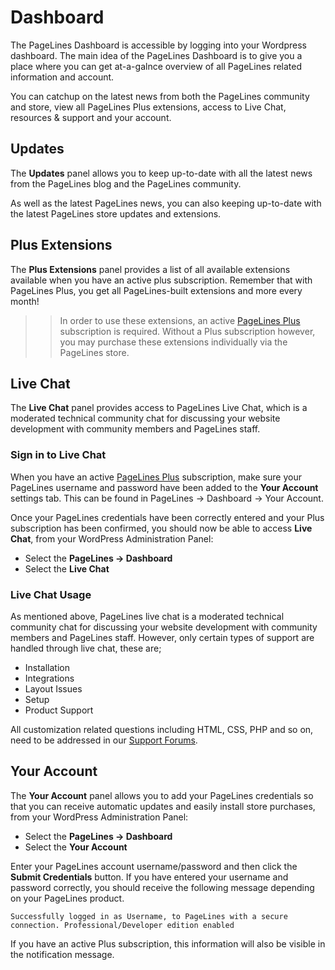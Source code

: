 # Dashboard #

The PageLines Dashboard is accessible by logging into your Wordpress dashboard. The main idea of the PageLines Dashboard is to give you a place where you can get at-a-galnce overview of all PageLines related information and account.

You can catchup on the latest news from both the PageLines community and store, view all PageLines Plus extensions, access to Live Chat, resources & support and your account.

## Updates ##

The **Updates** panel allows you to keep up-to-date with all the latest news from the PageLines blog and the PageLines community.

As well as the latest PageLines news, you can also keeping up-to-date with the latest PageLines store updates and extensions.

## Plus Extensions ##

The **Plus Extensions** panel provides a list of all available extensions available when you have an active plus subscription. Remember that with PageLines Plus, you get all PageLines-built extensions and more every month!

>> In order to use these extensions, an active [PageLines Plus](http://www.pagelines.com/plus) subscription is required. Without a Plus subscription however, you may purchase these extensions individually via the PageLines store. 

## Live Chat ##

The **Live Chat** panel provides access to PageLines Live Chat, which is a moderated technical community chat for discussing your website development with community members and PageLines staff.

### Sign in to Live Chat ###

When you have an active [PageLines Plus](http://www.pagelines.com/plus) subscription, make sure your PageLines username and password have been added to the **Your Account** settings tab. This can be found in PageLines &rarr; Dashboard &rarr; Your Account.

Once your PageLines credentials have been correctly entered and your Plus subscription has been confirmed, you should now be able to access **Live Chat**, from your WordPress Administration Panel:

* Select the **PageLines &rarr; Dashboard**
* Select the **Live Chat**

### Live Chat Usage ###

As mentioned above, PageLines live chat is a moderated technical community chat for discussing your website development with community members and PageLines staff. However, only certain types of support are handled through live chat, these are;

* Installation
* Integrations
* Layout Issues
* Setup
* Product Support

All customization related questions including HTML, CSS, PHP and so on, need to be addressed in our [Support Forums](http://www.pagelines.com/forum).

## Your Account ##

The **Your Account** panel allows you to add your PageLines credentials so that you can receive automatic updates and easily install store purchases, from your WordPress Administration Panel:

* Select the **PageLines &rarr; Dashboard**
* Select the **Your Account**

Enter your PageLines account username/password and then click the **Submit Credentials** button. If you have entered your username and password correctly, you should receive the following message depending on your PageLines product.

`Successfully logged in as Username, to PageLines with a secure connection.
Professional/Developer edition enabled`

If you have an active Plus subscription, this information will also be visible in the notification message.